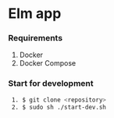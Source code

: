 # **Elm app**

### Requirements

1. Docker
2. Docker Compose

### Start for development

```bash
 1. $ git clone <repository>
 2. $ sudo sh ./start-dev.sh
```
